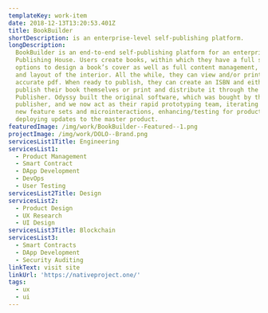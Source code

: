```yaml
---
templateKey: work-item
date: 2018-12-13T13:20:53.401Z
title: BookBuilder
shortDescription: is an enterprise-level self-publishing platform.
longDescription:
  BookBuilder is an end-to-end self-publishing platform for an enterprise level
  Publishing House. Users create books, within which they have a full suite of
  options to design a book’s cover as well as full content management, design,
  and layout of the interior. All the while, they can view and/or print an
  accurate pdf. When ready to publish, they can create an ISBN and either
  publish their book themselves or print and distribute it through the
  Publisher. Odyssy built the original software, which was bought by the larger
  publisher, and we now act as their rapid prototyping team, iterating through
  new feature sets and microinteractions, enhancing/testing for production, and
  deploying updates to the master product.
featuredImage: /img/work/BookBuilder--Featured--1.png
projectImage: /img/work/DOLO--Brand.png
servicesList1Title: Engineering
servicesList1:
  - Product Management
  - Smart Contract
  - DApp Development
  - DevOps
  - User Testing
servicesList2Title: Design
servicesList2:
  - Product Design
  - UX Research
  - UI Design
servicesList3Title: Blockchain
servicesList3:
  - Smart Contracts
  - DApp Development
  - Security Auditing
linkText: visit site
linkUrl: 'https://nativeproject.one/'
tags:
  - ux
  - ui
---
```

